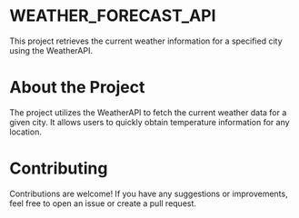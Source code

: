 # WEATHER_FORECAST_API
This project retrieves the current weather information for a specified city using the WeatherAPI.

# About the Project
The project utilizes the WeatherAPI to fetch the current weather data for a given city. It allows users to quickly obtain temperature information for any location.

# Contributing
Contributions are welcome! If you have any suggestions or improvements, feel free to open an issue or create a pull request.

